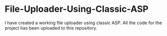 # File-Uploader-Using-Classic-ASP

I have created a working file uploader using classic ASP. All the code for the project has been uploaded to this repository.
